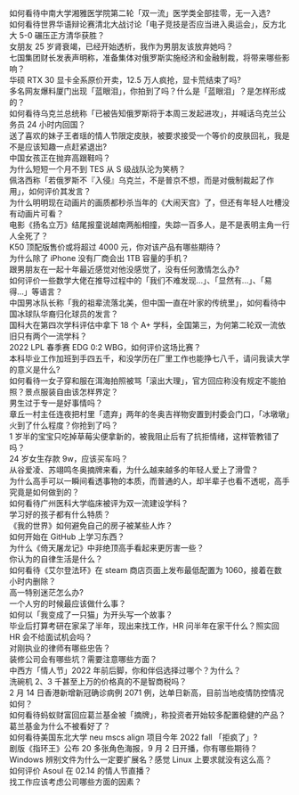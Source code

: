 如何看待中南大学湘雅医学院第二轮「双一流」医学类全部挂零，无一入选?  
如何看待世界华语辩论赛清北大战讨论「电子竞技是否应当进入奥运会」，反方北大 5-0 碾压正方清华获胜？  
女朋友 25 岁肾衰竭，已经开始透析，我作为男朋友该放弃她吗？  
七国集团财长发表声明称，准备集体对俄罗斯实施经济和金融制裁，将带来哪些影响？  
华硕 RTX 30 显卡全系原价开卖，12.5 万人疯抢，显卡荒结束了吗?  
多名网友爆料厦门出现「蓝眼泪」，你拍到了吗？什么是「蓝眼泪」？是怎样形成的？  
如何看待乌克兰总统称「已被告知俄罗斯将于本周三发起进攻」，并喊话乌克兰公务员 24 小时内回国？  
送了喜欢的妹子王者瑶的情人节限定皮肤，被要求接受一个等价的皮肤回礼，我是不是应该知趣一点赶紧退出?  
中国女孩正在抛弃高跟鞋吗？  
为什么短短一个月不到 TES 从 S 级战队沦为笑柄？  
佩洛西称「若俄罗斯不『入侵』乌克兰，不是普京不想，而是对俄制裁起了作用」，如何评价其发言？  
为什么明明现在动画片的画质都秒杀当年的《大闹天宫》了，但还有年轻人吐槽没有动画片可看？  
电影《扬名立万》结尾报童说越南两船相撞，失踪一百多人，是不是表明主角一行人全死了？  
K50 顶配版售价或将超过 4000 元，你对该产品有哪些期待？  
为什么除了 iPhone 没有厂商会出 1TB 容量的手机？  
跟男朋友在一起十年最近感觉对他没感觉了，没有任何激情怎么办?  
如何评价一些数学大佬在推导过程中的「我们不难发现…」、「显然有…」、「易得…」等语言？  
中国男冰队长称「我的祖辈流落北美，但中国一直在叶家的传统里」，如何看待中国冰球队华裔归化球员的发言？  
国科大在第四次学科评估中拿下 18 个 A+ 学科，全国第三，为何第二轮双一流依旧只有两个一流学科？  
2022 LPL 春季赛 EDG 0:2 WBG，如何评价这场比赛？  
本科毕业工作加班到手四五千，和没学历在厂里工作也能挣七八千，请问我读大学的意义是什么?  
如何看待一女子穿和服在洱海拍照被骂「滚出大理」，官方回应称没有规定不能拍照？景点服装自由该怎样界定？  
男生过于专一是好事情吗？  
章丘一村主任连夜把村里「遗弃」两年的冬奥吉祥物安置到村委会门口，「冰墩墩」火到了什么程度？你抢到了吗？  
1 岁半的宝宝只吃掉草莓尖便拿新的，被我阻止后有了抗拒情绪，这样管教错了吗？  
24 岁女生存款 9w，应该买车吗？  
从谷爱凌、苏翊鸣冬奥摘牌来看，为什么越来越多的年轻人爱上了滑雪？  
为什么高手可以一瞬间看透事物的本质，而普通的人，却半辈子也看不透呢，高手究竟是如何做到的？  
如何看待广州医科大学临床被评为双一流建设学科？  
学习好的孩子都有什么特质？  
《我的世界》如何避免自己的房子被某些人炸？  
如何开始在 GitHub 上学习东西？  
为什么《倚天屠龙记》中非绝顶高手看起来更厉害一些？  
你认为的自律生活是什么？  
如何看待《艾尔登法环》在 steam 商店页面上发布最低配置为 1060，接着在数小时内删除？  
高一特别迷茫怎么办?  
一个人穷的时候最应该做什么事？  
如何以「我变成了一只猫」为开头写一个故事？  
毕业后打算考研在家呆了半年，现出来找工作，HR 问半年在家干什么？照实回 HR 会不给面试机会吗？  
对刚执业的律师有哪些忠告？  
装修公司会有哪些坑？需要注意哪些方面？  
中西方「情人节」2022 年前后脚，你和伴侣选择过哪个？为什么？  
洗碗机 2、3 千甚至上万的价格真的不是智商税吗？  
2 月 14 日香港新增新冠确诊病例 2071 例，达单日新高，目前当地疫情防控情况如何？  
如何看待蚂蚁财富回应葛兰基金被「摘牌」，称投资者开始较多配置稳健的产品？葛兰基金为什么不被看好了？  
如何看待美国东北大学 neu mscs align 项目今年 2022 fall 「拒疯了」?  
剧版《指环王》公布 20 多张角色海报，9 月 2 日开播，你有哪些期待？  
Windows 辨别文件为什么一定要扩展名？感觉 Linux 上要求就没有这么高？  
如何评价 Asoul 在 02.14 的情人节直播？  
找工作应该考虑公司哪些方面的因素？  

